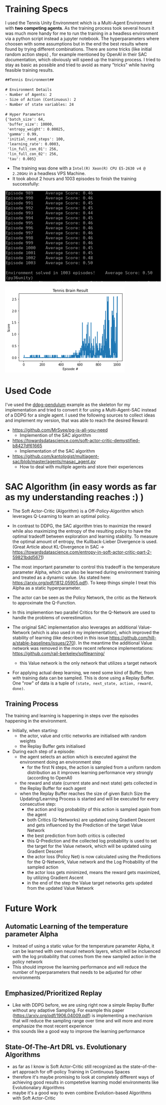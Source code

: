 # Training Specs

I used the Tennis Unity Environment which is a Multi-Agent Environment with **two competing agents**. As the training process took several hours it was much more handy for me to run the training in a headless environment via a python script instead a jupyter notebook.
The hyperparameters where choosen with some assumptions but in the end the best results where found by trying different combinations. There are some tricks (like initial random action steps) , for example mentioned by OpenAI in their SAC documentation, which obviously will speed up the training process. I tried to stay as basic as possible and tried to avoid as many "tricks" while having feasible training results.

```
##Tennis Environment##

# Environment Details                                                                                                                                                                                              
- Number of Agents: 2                                                                                                                                                                                              
- Size of Action (Continuous): 2                                                                                                                                                                                   
- Number of state variables: 24                                                                                                                                                                                    
                                                                                                                                                                                                                   
# Hyper Parameters                                                                                                                                                                                                 
{'batch_size': 64,                                                                                                                                                                                                 
 'buffer_size': 10000,                                                                                                                                                                                             
 'entropy_weight': 0.00025,                                                                                                                                                                                        
 'gamma': 0.99,                                                                                                                                                                                                    
 'initial_rand_steps': 100,                                                                                                                                                                                        
 'learning_rate': 0.0003,                                                                                                                                                                                          
 'lin_full_con_01': 256,                                                                                                                                                                                           
 'lin_full_con_02': 256,                                                                                                                                                                                           
 'tau': 0.005}
```

  * The training was done with a `Intel(R) Xeon(R) CPU E5-2630 v4 @ 2.20GHz` in a headless VPS Machine.
  * It took about 2 hours and 1003 episodes to finish the training successfully:
  
![](images/screenshot_finished_training.png)

![](images/sac_training_diagram.png)

# Used Code

I've used the [ddpg-pendulum](https://github.com/udacity/deep-reinforcement-learning/tree/master/ddpg-pendulum) example as the skeleton for my implementation and tried to convert it for using a Multi-Agent-SAC instead of a DDPG for a single agent. I used the following sources to collect ideas and implement my version, that was able to reach the desired Reward:

  * https://github.com/MrSyee/pg-is-all-you-need
    * Implemention of the SAC algorithm
  * https://towardsdatascience.com/soft-actor-critic-demystified-b8427df61665
    * Implementation of the SAC algorithm
  * https://github.com/kantologist/multiagent-sac/blob/master/agents/masac_agent.py
    * How to deal with multiple agents and store their experiences

# SAC Algorithm (in easy words as far as my understanding reaches :) )

  * The Soft Actor-Critic (Algorithm) is a Off-Policy-Algorithm which leverages Q-Learning to learn an optimal policy. 
  * In contrast to DDPG, the SAC algorithm tries to maximize the reward while also maximizing the entropy of the resulting policy to have the optimal tradeoff between exploration and learning stability. To measure the optimal amount of entropy, the Kullback-Lieber Divergence is used. (Great Article about KL-Divergence in SAC -> https://towardsdatascience.com/entropy-in-soft-actor-critic-part-2-59821bdd5671)
  * The most important parameter to control this tradeoff is the temperature parameter Alpha, which can also be learned during environment training and treated as a dynamic value. (As stated here: https://arxiv.org/pdf/1812.05905.pdf). To keep things simple I treat this Alpha as a static hyperparameter.
  * The actor can be seen as the Policy Network, the critic as the Network to approximate the Q-Function.
  * In this implemention two parallel Critics for the Q-Network are used to handle the problems of overestimation.
  * The original SAC implementation also leverages an additional Value-Network (which is also used in my implementation), which improved the stability of learning (like described in this issue https://github.com/hill-a/stable-baselines/issues/270). In the meantime the additional Value network was removed in the more recent reference implementations: https://github.com/rail-berkeley/softlearning/
    * this Value network is the only network that utilizes a target network

  * For applying actual deep learning, we need some kind of Buffer, from with training data can be sampled. This is done using a Replay Buffer. One "row" of data is a tuple of `(state, next_state, action, reward, done)`. 

## Training Process

The training and learning is happening in steps over the episodes happening in the environment.
  * Initially, when starting:
    * the actor, value and critic networks are initialised with random weights
    * the Replay Buffer gets initialised
  * During each step of a episode:
    * the agent selects an action which is executed against the environment doing an environment step
      * for the first N steps, the action is sampled from a uniform random distribution as it improves learning performance very strongly (according to OpenAI)
    * the reward and state (current state and next state) gets collected in the Replay Buffer for each agent
    * when the Replay Buffer reaches the size of given Batch Size the Updating/Learning Process is started and will be executed for every consecutive step:
      * the action and log probability of this action is sampled again from the agent
      * both Critics (Q-Networks) are updated using Gradient Descent and gets influenced by the Prediction of the target Value Network
      * the best prediction from both critics is collected
      * this Q-Prediction and the collected log probability is used to set the target for the Value network, which will be updated using Gradient Descent
      * the actor loss (Policy Net) is now calculated using the Predictions for the Q-Network, Value network and the Log Probability of the sampled action
      * the actor loss gets minimized, means the reward gets maximized, by utilizing Gradient Ascent
      * in the end of the step the Value target networks gets updated from the updated Value Network


# Future Work

## Automatic Learning of the temperature parameter Alpha

  * Instead of using a static value for the temperature parameter Alpha, it can be learned with own neural network layers, which will be incluenced with the log probability that comes from the new sampled action in the policy network
  * This should improve the learning performance and will reduce the number of hyperparameters that needs to be adjusted for other environments

## Emphasized/Prioritized Replay

  * Like with DDPG before, we are using right now a simple Replay Buffer without any adaptive Sampling. For example this paper (https://arxiv.org/pdf/1906.04009.pdf) is implementing a mechanism that will reduce the sampling range over time and will more and more emphasize the most recent experience
  * this sounds like a good way to improve the learning performance

## State-Of-The-Art DRL vs. Evolutionary Algorithms

  * as far as I know is Soft Actor-Critic still recognized as the state-of-the-art approach for off-policy Training in Continuous Spaces
  * therefore it's maybe promising to look at completely different ways of achieving good results in competetive learning model environments like Evolutionalary Algorithms
  * maybe it's a good way to even combine Evolution-based Algorithms with Soft Actor-Critic

